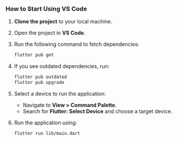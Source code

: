 ### How to Start Using VS Code

1. **Clone the project** to your local machine.
2. Open the project in **VS Code**.
3. Run the following command to fetch dependencies:

   ```sh
   flutter pub get
   ```

4. If you see outdated dependencies, run:

   ```sh
   flutter pub outdated
   flutter pub upgrade
   ```

5. Select a device to run the application:

   - Navigate to **View > Command Palette**.
   - Search for **Flutter: Select Device** and choose a target device.

6. Run the application using:

   ```sh
   flutter run lib/main.dart
   ```
